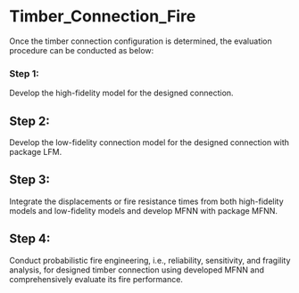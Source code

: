 # Timber_Connection_Fire

Once the timber connection configuration is determined, the evaluation procedure can be conducted as below:

### Step 1: 
Develop the high-fidelity model for the designed connection.

## Step 2: 
Develop the low-fidelity connection model for the designed connection with package LFM.

## Step 3: 
Integrate the displacements or fire resistance times from both high-fidelity models and low-fidelity models and develop MFNN with package MFNN.

## Step 4: 
Conduct probabilistic fire engineering, i.e., reliability, sensitivity, and fragility analysis, for designed timber connection using developed MFNN and comprehensively evaluate its fire performance.
